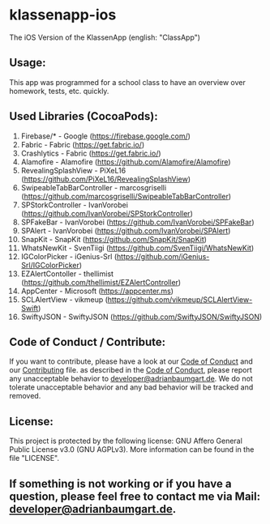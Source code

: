 # klassenapp-ios
The iOS Version of the KlassenApp (english: "ClassApp")

## Usage:
This app was programmed for a school class to have an overview over homework, tests, etc. quickly.
## Used Libraries (CocoaPods):
1. Firebase/* - Google (https://firebase.google.com/)
2. Fabric - Fabric (https://get.fabric.io/)
3. Crashlytics - Fabric (https://get.fabric.io/)
4. Alamofire - Alamofire (https://github.com/Alamofire/Alamofire)
5. RevealingSplashView - PiXeL16 (https://github.com/PiXeL16/RevealingSplashView)
6. SwipeableTabBarController - marcosgriselli (https://github.com/marcosgriselli/SwipeableTabBarController)
7. SPStorkController - IvanVorobei (https://github.com/IvanVorobei/SPStorkController)
8. SPFakeBar - IvanVorobei (https://github.com/IvanVorobei/SPFakeBar)
9. SPAlert - IvanVorobei (https://github.com/IvanVorobei/SPAlert)
10. SnapKit - SnapKit (https://github.com/SnapKit/SnapKit)
11. WhatsNewKit - SvenTiigi (https://github.com/SvenTiigi/WhatsNewKit)
12. IGColorPicker - iGenius-Srl (https://github.com/iGenius-Srl/IGColorPicker)
13. EZAlertContoller - thellimist (https://github.com/thellimist/EZAlertController)
14. AppCenter - Microsoft (https://appcenter.ms)
15. SCLAlertView - vikmeup (https://github.com/vikmeup/SCLAlertView-Swift)
16. SwiftyJSON - SwiftyJSON (https://github.com/SwiftyJSON/SwiftyJSON)

## Code of Conduct / Contribute:
If you want to contribute, please have a look at our [Code of Conduct](https://github.com/AdriBoy21/klassenapp-ios/blob/master/CODE_OF_CONDUCT.md) and our [Contributing](https://github.com/AdriBoy21/klassenapp-ios/blob/master/CONTRIBUTING.md) file.
as described in the [Code of Conduct](https://github.com/AdriBoy21/klassenapp-ios/blob/master/CODE_OF_CONDUCT.md), please report any unacceptable behavior to developer@adrianbaumgart.de. We do not tolerate unacceptable behavior and any bad behavior will be tracked and removed.
## License:
This project is protected by the following license: GNU Affero General Public License v3.0 (GNU AGPLv3). More information can be found in the file "LICENSE".

## If something is not working or if you have a question, please feel free to contact me via Mail: [developer@adrianbaumgart.de](mailto:developer@adrianbaumgart.de).

